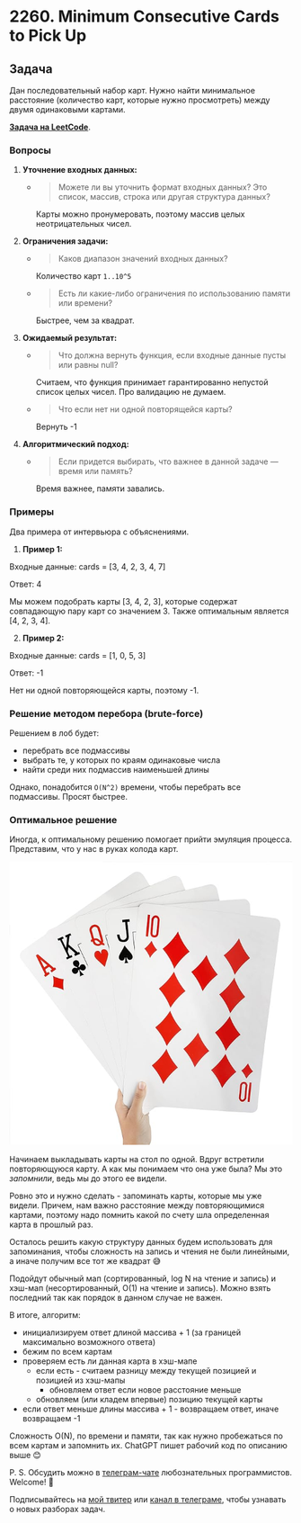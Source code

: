 # 2260. Minimum Consecutive Cards to Pick Up

## Задача

Дан последовательный набор карт. Нужно найти минимальное расстояние (количество карт, которые нужно просмотреть) между двумя одинаковыми картами.

**[Задача на LeetCode](https://leetcode.com/problems/minimum-consecutive-cards-to-pick-up/)**.

### Вопросы

1. **Уточнение входных данных:**
   - > Можете ли вы уточнить формат входных данных? Это список, массив, строка или другая структура данных?
   

     Карты можно пронумеровать, поэтому массив целых неотрицательных чисел.

2. **Ограничения задачи:**
   - > Каков диапазон значений входных данных?

     Количество карт `1..10^5`

   - > Есть ли какие-либо ограничения по использованию памяти или времени?

     Быстрее, чем за квадрат.

3. **Ожидаемый результат:**
   - > Что должна вернуть функция, если входные данные пусты или равны null?

     
     Считаем, что функция принимает гарантированно непустой список целых чисел. Про валидацию не думаем.

   - > Что если нет ни одной повторящейся карты?

     Вернуть -1

4. **Алгоритмический подход:**
   - > Если придется выбирать, что важнее в данной задаче — время или память?

     Время важнее, памяти завались.

### Примеры

Два примера от интервьюра с объяснениями.

1. **Пример 1:**

Входные данные: cards = [3, 4, 2, 3, 4, 7]

Ответ: 4

Мы можем подобрать карты [3, 4, 2, 3], которые содержат совпадающую пару карт со значением 3. Также оптимальным является [4, 2, 3, 4].

2. **Пример 2:**

Входные данные: cards = [1, 0, 5, 3]

Ответ: -1

Нет ни одной повторяющейся карты, поэтому -1.

### Решение методом перебора (brute-force)

Решением в лоб будет:

* перебрать все подмассивы
* выбрать те, у которых по краям одинаковые числа
* найти среди них подмассив наименьшей длины

Однако, понадобится `O(N^2)` времени, чтобы перебрать все подмассивы. Просят быстрее.

### Оптимальное решение

Иногда, к оптимальному решению помогает прийти эмуляция процесса. Представим, что у нас в руках колода карт.

![](/images/min-consec-cards-to-pick-up-ex1.jpg)

Начинаем выкладывать карты на стол по одной. Вдруг встретили повторяющуюся карту. А как мы понимаем что она уже была? Мы это _запомнили_, ведь мы до этого ее видели.

Ровно это и нужно сделать - запоминать карты, которые мы уже видели. Причем, нам важно расстояние между повторяющимися картами, поэтому надо помнить какой по счету шла определенная карта в прошлый раз.

Осталось решить какую структуру данных будем использовать для запоминания, чтобы сложность на запись и чтения не были линейными, а иначе получим все тот же квадрат 😅

Подойдут обычный мап (сортированный, log N на чтение и запись) и хэш-мап (несортированный, O(1) на чтение и запись). Можно взять последний так как порядок в данном случае не важен.

В итоге, алгоритм:

* инициализируем ответ длиной массива + 1 (за границей максимально возможного ответа)
* бежим по всем картам
* проверяем есть ли данная карта в хэш-мапе
  + если есть - считаем разницу между текущей позицией и позицией из хэш-мапы
    - обновляем ответ если новое расстояние меньше
  + обновляем (или кладем впервые) позицию текущей карты
* если ответ меньше длины массива + 1 - возвращаем ответ, иначе возвращаем -1

Сложность O(N), по времени и памяти, так как нужно пробежаться по всем картам и запомнить их. ChatGPT пишет рабочий код по описанию выше 😊

P. S. Обсудить можно в [телеграм-чате](https://t.me/ctci_chat_ru) любознательных программистов. Welcome! 🤗

Подписывайтесь на [мой твитер](https://twitter.com/vitkarpov) или [канал в телеграме](https://t.me/coding_interviews), чтобы узнавать о новых разборах задач.
